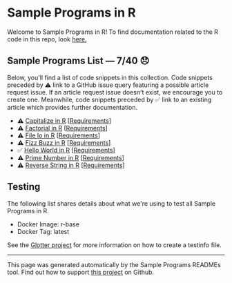 # Sample Programs in R

Welcome to Sample Programs in R! To find documentation related to the R code in this repo, look [here.](https://sample-programs.therenegadecoder.com/languages/r)

## Sample Programs List — 7/40 :disappointed:

Below, you'll find a list of code snippets in this collection. Code snippets preceded by :warning: link to a GitHub issue query featuring a possible article request issue. If an article request issue doesn't exist, we encourage you to create one. Meanwhile, code snippets preceded by :white_check_mark: link to an existing article which provides further documentation.

- :warning: [Capitalize in R](https://github.com//TheRenegadeCoder/sample-programs-website/issues?utf8=%E2%9C%93&q=is%3Aissue+is%3Aopen+capitalize+r) [[Requirements](https://sample-programs.therenegadecoder.com/projects/capitalize)]
- :warning: [Factorial in R](https://github.com//TheRenegadeCoder/sample-programs-website/issues?utf8=%E2%9C%93&q=is%3Aissue+is%3Aopen+factorial+r) [[Requirements](https://sample-programs.therenegadecoder.com/projects/factorial)]
- :warning: [File Io in R](https://github.com//TheRenegadeCoder/sample-programs-website/issues?utf8=%E2%9C%93&q=is%3Aissue+is%3Aopen+file+io+r) [[Requirements](https://sample-programs.therenegadecoder.com/projects/file-io)]
- :warning: [Fizz Buzz in R](https://github.com//TheRenegadeCoder/sample-programs-website/issues?utf8=%E2%9C%93&q=is%3Aissue+is%3Aopen+fizz+buzz+r) [[Requirements](https://sample-programs.therenegadecoder.com/projects/fizz-buzz)]
- :white_check_mark: [Hello World in R](https://sample-programs.therenegadecoder.com/projects/hello-world/r) [[Requirements](https://sample-programs.therenegadecoder.com/projects/hello-world)]
- :warning: [Prime Number in R](https://github.com//TheRenegadeCoder/sample-programs-website/issues?utf8=%E2%9C%93&q=is%3Aissue+is%3Aopen+prime+number+r) [[Requirements](https://sample-programs.therenegadecoder.com/projects/prime-number)]
- :warning: [Reverse String in R](https://github.com//TheRenegadeCoder/sample-programs-website/issues?utf8=%E2%9C%93&q=is%3Aissue+is%3Aopen+reverse+string+r) [[Requirements](https://sample-programs.therenegadecoder.com/projects/reverse-string)]

## Testing

The following list shares details about what we're using to test all Sample Programs in R.

- Docker Image: r-base
- Docker Tag: latest

See the [Glotter project](https://github.com/auroq/glotter) for more information on how to create a testinfo file.

---

This page was generated automatically by the Sample Programs READMEs tool. Find out how to support [this project](https://github.com/TheRenegadeCoder/sample-programs-readmes) on Github.